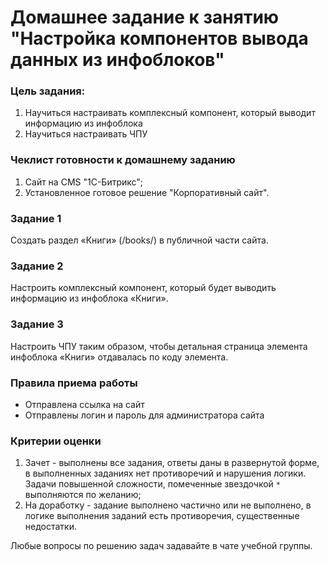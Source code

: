 # Домашнее задание к занятию "Настройка компонентов вывода данных из инфоблоков"

### Цель задания:

1. Научиться настраивать комплексный компонент, который выводит информацию из инфоблока
2. Научиться настраивать ЧПУ


### Чеклист готовности к домашнему заданию

1. Сайт на CMS "1С-Битрикс";
2. Установленное готовое решение "Корпоративный сайт".


### Задание 1

Создать раздел «Книги» (/books/) в публичной части сайта.

### Задание 2

Настроить комплексный компонент, который будет выводить информацию из инфоблока «Книги».

### Задание 3

Настроить ЧПУ таким образом, чтобы детальная страница элемента инфоблока «Книги» отдавалась по коду элемента.

### Правила приема работы

* Отправлена ссылка на сайт
* Отправлены логин и пароль для администратора сайта

### Критерии оценки

1. Зачет - выполнены все задания, ответы даны в развернутой форме, в выполненных заданиях нет противоречий и нарушения логики. Задачи повышенной сложности, помеченные звездочкой `*` выполняются по желанию;
2. На доработку - задание выполнено частично или не выполнено, в логике выполнения заданий есть противоречия, существенные недостатки.

Любые вопросы по решению задач задавайте в чате учебной группы.
